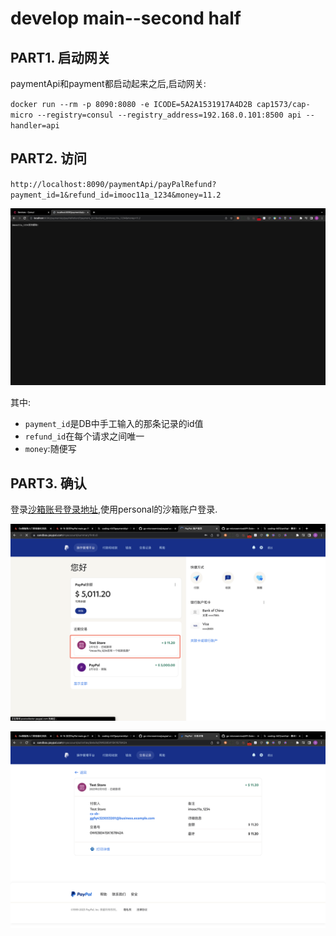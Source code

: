 # develop main--second half

## PART1. 启动网关

paymentApi和payment都启动起来之后,启动网关:

`docker run --rm -p 8090:8080 -e ICODE=5A2A1531917A4D2B cap1573/cap-micro --registry=consul --registry_address=192.168.0.101:8500 api --handler=api`

## PART2. 访问

`http://localhost:8090/paymentApi/payPalRefund?payment_id=1&refund_id=imooc11a_1234&money=11.2`

![请求API](./img/请求API.png)

其中:

- `payment_id`是DB中手工输入的那条记录的id值
- `refund_id`在每个请求之间唯一
- `money`:随便写

## PART3. 确认

登录[沙箱账号登录地址](https://www.sandbox.paypal.com/),使用personal的沙箱账户登录.

![登录沙箱账户验证](./img/登录沙箱账户验证.png)

![登录沙箱账户验证2](./img/登录沙箱账户验证2.png)